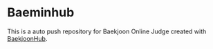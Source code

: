 # Baeminhub
This is a auto push repository for Baekjoon Online Judge created with [BaekjoonHub](https://github.com/BaekjoonHub/BaekjoonHub).
